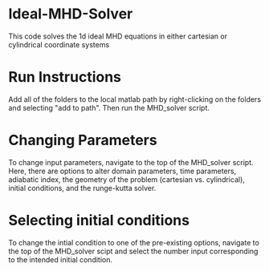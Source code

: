 # Ideal-MHD-Solver

This code solves the 1d ideal MHD equations in either cartesian or cylindrical coordinate systems

# Run Instructions
Add all of the folders to the local matlab path by right-clicking on the folders and selecting "add to path". Then run the MHD_solver script.

# Changing Parameters
To change input parameters, navigate to the top of the MHD_solver script. Here, there are options to alter domain parameters, time parameters, adiabatic index, the geometry of the problem (cartesian vs. cylindrical), initial conditions, and the runge-kutta solver.

# Selecting initial conditions
To change the intial condition to one of the pre-existing options, navigate to the top of the MHD_solver scipt and select the number input corresponding to the intended initial condition.
